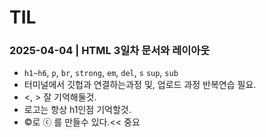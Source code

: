 # TIL
### 2025-04-04 | HTML 3일차 문서와 레이아웃
* `h1~h6`, `p`, `br`, `strong`, `em`, `del`, `s` `sup`, `sub`
* 터미널에서 깃헙과 연결하는과정 및, 업로드 과정 반복연습 필요.
* &lt;, &gt; 잘 기억해둘것.
* 로고는 항상 h1인점 기억할것.
* &copy;로 ⓒ 를 만들수 있다.<< 중요